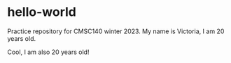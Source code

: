 # hello-world
Practice repository for CMSC140 winter 2023.
My name is Victoria, I am 20 years old.

Cool, I am also 20 years old!
